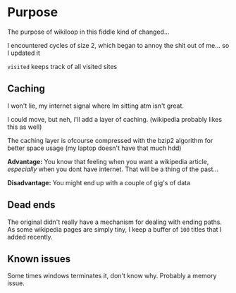# Purpose

The purpose of wikiloop in this fiddle kind of changed...

I encountered cycles of size 2, which began to annoy the shit out of me...
so I updated it

`visited` keeps track of all visited sites

## Caching

I won't lie, my internet signal where Im sitting atm isn't great.

I could move, but neh, i'll add a layer of caching.
(wikipedia probably likes this as well)

The caching layer is ofcourse compressed with the bzip2 algorithm for better
space usage (my laptop doesn't have that much hdd)

**Advantage:**
You know that feeling when you want a wikipedia article, *especially* when you
dont have internet. That will be a thing of the past...

**Disadvantage:**
You might end up with a couple of gig's of data

## Dead ends

The original didn't really have a mechanism for dealing with ending paths.
As some wikipedia pages are simply tiny, I keep a buffer of `100` titles that I
added recently.

## Known issues

Some times windows terminates it, don't know why. Probably a memory issue.
